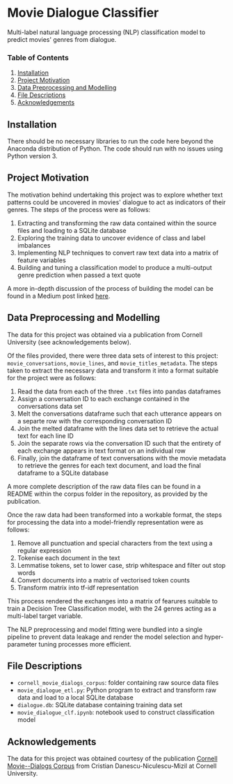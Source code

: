 # Movie Dialogue Classifier
Multi-label natural language processing (NLP) classification model to predict movies' genres from dialogue.

### Table of Contents

1. [Installation](#installation)
2. [Project Motivation](#motivation)
3. [Data Preprocessing and Modelling](#model)
4. [File Descriptions](#files)
5. [Acknowledgements](#acknowledgements)

## Installation <a name="installation"></a>

There should be no necessary libraries to run the code here beyond the Anaconda distribution of Python. The code should run with no issues using Python version 3.

## Project Motivation<a name="motivation"></a>

The motivation behind undertaking this project was to explore whether text patterns could be uncovered in movies' dialogue to act as indicators of their genres. The steps of the process were as follows:

1. Extracting and transforming the raw data contained within the source files and loading to a SQLite database
2. Exploring the training data to uncover evidence of class and label imbalances
3. Implementing NLP techniques to convert raw text data into a matrix of feature variables
4. Building and tuning a classification model to produce a multi-output genre prediction when passed a text quote

A more in-depth discussion of the process of building the model can be found in a Medium post linked [here]().

## Data Preprocessing and Modelling<a name="model"></a>

The data for this project was obtained via a publication from Cornell University (see acknowledgements below).

Of the files provided, there were three data sets of interest to this project: `movie_conversations`, `movie_lines`, and `movie_titles_metadata`. The steps taken to extract the necessary data and transform it into a format suitable for the project were as follows:

1. Read the data from each of the three `.txt` files into pandas dataframes
2. Assign a conversation ID to each exchange contained in the conversations data set
3. Melt the conversations dataframe such that each utterance appears on a separte row with the corresponding conversation ID
4. Join the melted dataframe with the lines data set to retrieve the actual text for each line ID
5. Join the separate rows via the conversation ID such that the entirety of each exchange appears in text format on an individual row
6. Finally, join the dataframe of text conversations with the movie metadata to retrieve the genres for each text document, and load the final dataframe to a SQLite database

A more complete description of the raw data files can be found in a README within the corpus folder in the repository, as provided by the publication.

Once the raw data had been transformed into a workable format, the steps for processing the data into a model-friendly representation were as follows:

1. Remove all punctuation and special characters from the text using a regular expression
2. Tokenise each document in the text
3. Lemmatise tokens, set to lower case, strip whitespace and filter out stop words
4. Convert documents into a matrix of vectorised token counts
5. Transform matrix into tf-idf representation

This process rendered the exchanges into a matrix of fearures suitable to train a Decision Tree Classification model, with the 24 genres acting as a multi-label target variable.

The NLP preprocessing and model fitting were bundled into a single pipeline to prevent data leakage and render the model selection and hyper-parameter tuning processes more efficient.

## File Descriptions <a name="files"></a>

- `cornell_movie_dialogs_corpus`: folder containing raw source data files
- `movie_dialogue_etl.py`: Python program to extract and transform raw data and load to a local SQLite database
- `dialogue.db`: SQLite database containing training data set
- `movie_dialogue_clf.ipynb`: notebook used to construct classification model

## Acknowledgements <a name="acknowledgements"></a>

The data for this project was obtained courtesy of the publication [Cornell Movie--Dialogs Corpus](https://www.cs.cornell.edu/~cristian/Cornell_Movie-Dialogs_Corpus.html) from Cristian Danescu-Niculescu-Mizil at Cornell University.
